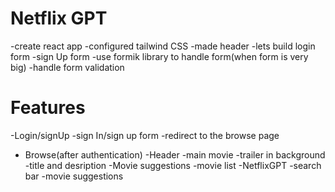 # Netflix GPT

-create react app
-configured tailwind CSS
-made header
-lets build login form
-sign Up form
-use formik library to handle form(when form is very big)
-handle form validation 

# Features

-Login/signUp
-sign In/sign up form
-redirect to the browse page

- Browse(after authentication)
  -Header
  -main movie
    -trailer in background
    -title and desription
    -Movie suggestions
    -movie list
 -NetflixGPT
  -search bar
  -movie suggestions
